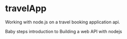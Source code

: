 # travelApp
Working with node.js on a travel booking application api. 

Baby steps introduction to Building a web API with nodejs

